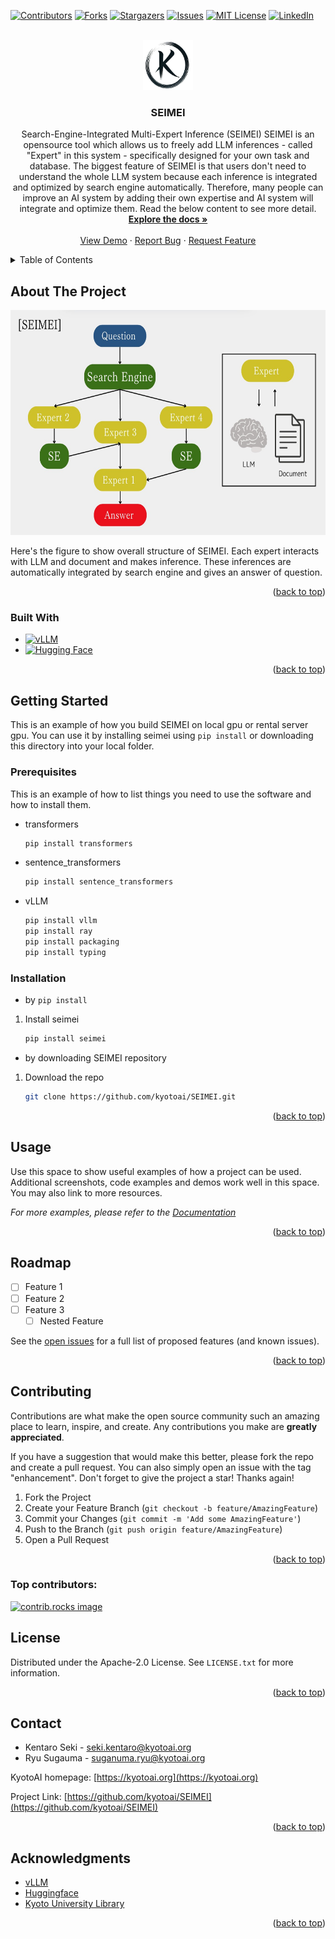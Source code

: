 <!-- Improved compatibility of back to top link: See: https://github.com/othneildrew/Best-README-Template/pull/73 -->
<a id="readme-top"></a>
<!--
*** https://github.com/othneildrew/Best-README-Template/blob/main/BLANK_README.md
*** Thanks for checking out the Best-README-Template. If you have a suggestion
*** that would make this better, please fork the repo and create a pull request
*** or simply open an issue with the tag "enhancement".
*** Don't forget to give the project a star!
*** Thanks again! Now go create something AMAZING! :D
-->



<!-- PROJECT SHIELDS -->
<!--
*** I'm using markdown "reference style" links for readability.
*** Reference links are enclosed in brackets [ ] instead of parentheses ( ).
*** See the bottom of this document for the declaration of the reference variables
*** for contributors-url, forks-url, etc. This is an optional, concise syntax you may use.
*** https://www.markdownguide.org/basic-syntax/#reference-style-links
-->
[![Contributors][contributors-shield]][contributors-url]
[![Forks][forks-shield]][forks-url]
[![Stargazers][stars-shield]][stars-url]
[![Issues][issues-shield]][issues-url]
[![MIT License][license-shield]][license-url]
[![LinkedIn][linkedin-shield]][linkedin-url]



<!-- PROJECT LOGO -->
<br />
<div align="center">
  <a href="https://kyotoai.org">
    <img src="images/logo.png" alt="Logo" width="80" height="80">
  </a>

<h3 align="center">SEIMEI</h3>

  <p align="center">
    Search-Engine-Integrated Multi-Expert Inference (SEIMEI) 
    SEIMEI is an opensource tool which allows us to freely add LLM inferences - called "Expert" in this system - specifically designed for your own task and database. The biggest feature of SEIMEI is that users don't need to understand the whole LLM system because each inference is integrated and optimized by search engine automatically. Therefore, many people can improve an AI system by adding their own expertise and AI system will integrate and optimize them. Read the below content to see more detail.
    <br />
    <a href="https://github.com/kyotoai/SEIMEI"><strong>Explore the docs »</strong></a>
    <br />
    <br />
    <a href="https://github.com/kyotoai/SEIMEI/demo">View Demo</a>
    ·
    <a href="https://github.com/kyotoai/SEIMEI/issues/new?labels=bug&template=bug-report---.md">Report Bug</a>
    ·
    <a href="https://github.com/kyotoai/SEIMEI/issues/new?labels=enhancement&template=feature-request---.md">Request Feature</a>
  </p>
</div>



<!-- TABLE OF CONTENTS -->
<details>
  <summary>Table of Contents</summary>
  <ol>
    <li>
      <a href="#about-the-project">About The Project</a>
      <ul>
        <li><a href="#built-with">Built With</a></li>
      </ul>
    </li>
    <li>
      <a href="#getting-started">Getting Started</a>
      <ul>
        <li><a href="#prerequisites">Prerequisites</a></li>
        <li><a href="#installation">Installation</a></li>
      </ul>
    </li>
    <li><a href="#usage">Usage</a></li>
    <li><a href="#roadmap">Roadmap</a></li>
    <li><a href="#contributing">Contributing</a></li>
    <li><a href="#license">License</a></li>
    <li><a href="#contact">Contact</a></li>
    <li><a href="#acknowledgments">Acknowledgments</a></li>
  </ol>
</details>



<!-- ABOUT THE PROJECT -->
## About The Project

<!-- [![Product Name Screen Shot][product-screenshot]](https://example.com) -->
<div align="center">
  <img src="images/seimei fig.jpg" alt="seimei" width="640" height="360">
</div>

Here's the figure to show overall structure of SEIMEI. Each expert interacts with LLM and document and makes inference. These inferences are automatically integrated by search engine and gives an answer of question.

<p align="right">(<a href="#readme-top">back to top</a>)</p>



### Built With

* [![vLLM][vllm.ai]][vllm-url]
* [![Hugging Face][huggingface.co]][huggingface-url]
  
<!--
* [![Next][Next.js]][Next-url]
* [![React][React.js]][React-url]
* [![Vue][Vue.js]][Vue-url]
* [![Angular][Angular.io]][Angular-url]
* [![Svelte][Svelte.dev]][Svelte-url]
* [![Laravel][Laravel.com]][Laravel-url]
* [![Bootstrap][Bootstrap.com]][Bootstrap-url]
* [![JQuery][JQuery.com]][JQuery-url]
-->

<p align="right">(<a href="#readme-top">back to top</a>)</p>



<!-- GETTING STARTED -->
## Getting Started

This is an example of how you build SEIMEI on local gpu or rental server gpu.
You can use it by installing seimei using `pip install` or downloading this directory into your local folder.

### Prerequisites

This is an example of how to list things you need to use the software and how to install them.
* transformers
  ```sh
  pip install transformers
  ```
* sentence_transformers
  ```sh
  pip install sentence_transformers
  ```
* vLLM
  ```sh
  pip install vllm
  pip install ray
  pip install packaging
  pip install typing
  ```

### Installation

* by `pip install`
  
1. Install seimei
   ```sh
   pip install seimei
   ```


* by downloading SEIMEI repository
  
1. Download the repo
   ```sh
   git clone https://github.com/kyotoai/SEIMEI.git
   ```

<p align="right">(<a href="#readme-top">back to top</a>)</p>



<!-- USAGE EXAMPLES -->
## Usage

Use this space to show useful examples of how a project can be used. Additional screenshots, code examples and demos work well in this space. You may also link to more resources.

_For more examples, please refer to the [Documentation](https://example.com)_

<p align="right">(<a href="#readme-top">back to top</a>)</p>



<!-- ROADMAP -->
## Roadmap

- [ ] Feature 1
- [ ] Feature 2
- [ ] Feature 3
    - [ ] Nested Feature

See the [open issues](https://github.com/github_username/repo_name/issues) for a full list of proposed features (and known issues).

<p align="right">(<a href="#readme-top">back to top</a>)</p>



<!-- CONTRIBUTING -->
## Contributing

Contributions are what make the open source community such an amazing place to learn, inspire, and create. Any contributions you make are **greatly appreciated**.

If you have a suggestion that would make this better, please fork the repo and create a pull request. You can also simply open an issue with the tag "enhancement".
Don't forget to give the project a star! Thanks again!

1. Fork the Project
2. Create your Feature Branch (`git checkout -b feature/AmazingFeature`)
3. Commit your Changes (`git commit -m 'Add some AmazingFeature'`)
4. Push to the Branch (`git push origin feature/AmazingFeature`)
5. Open a Pull Request

<p align="right">(<a href="#readme-top">back to top</a>)</p>

### Top contributors:

<!--<a href="https://github.com/github_username/repo_name/graphs/contributors">-->
<a href="https://github.com/kyotoai/SEIMEI/graphs/contributors">
  <img src="https://contrib.rocks/image?repo=kyotoai/SEIMEI" alt="contrib.rocks image" />
</a>



<!-- LICENSE -->
## License

Distributed under the Apache-2.0 License. See `LICENSE.txt` for more information.

<p align="right">(<a href="#readme-top">back to top</a>)</p>



<!-- CONTACT --><!-- [@twitter_handle](https://twitter.com/twitter_handle) -->
## Contact

* Kentaro Seki - seki.kentaro@kyotoai.org
* Ryu Sugauma - suganuma.ryu@kyotoai.org

KyotoAI homepage: [https://kyotoai.org](https://kyotoai.org)

Project Link: [https://github.com/kyotoai/SEIMEI](https://github.com/kyotoai/SEIMEI)

<p align="right">(<a href="#readme-top">back to top</a>)</p>



<!-- ACKNOWLEDGMENTS -->
## Acknowledgments

* [vLLM](https://docs.vllm.ai/en/latest/)
* [Huggingface](https://huggingface.co)
* [Kyoto University Library](https://www.kulib.kyoto-u.ac.jp/mainlib/en/)

<p align="right">(<a href="#readme-top">back to top</a>)</p>



<!-- MARKDOWN LINKS & IMAGES -->
<!-- https://www.markdownguide.org/basic-syntax/#reference-style-links -->
[vllm.ai]: https://img.shields.io/badge/vLLM-blue
[vllm-url]: https://docs.vllm.ai/en/latest/
[huggingface.co]: https://img.shields.io/badge/huggingface-yellow
[huggingface-url]: https://huggingface.co
[contributors-shield]: https://img.shields.io/github/contributors/kyotoai/SEIMEI.svg?style=for-the-badge
[contributors-url]: https://github.com/kyotoai/SEIMEI/graphs/contributors
[license-shield]: https://img.shields.io/github/license/kyotoai/SEIMEI.svg?style=for-the-badge
[license-url]: https://github.com/kyotoai/SEIMEI/LICENSE.txt

[forks-shield]: https://img.shields.io/github/forks/github_username/repo_name.svg?style=for-the-badge
[forks-url]: https://github.com/github_username/repo_name/network/members
[stars-shield]: https://img.shields.io/github/stars/github_username/repo_name.svg?style=for-the-badge
[stars-url]: https://github.com/github_username/repo_name/stargazers
[issues-shield]: https://img.shields.io/github/issues/github_username/repo_name.svg?style=for-the-badge
[issues-url]: https://github.com/github_username/repo_name/issues
[linkedin-shield]: https://img.shields.io/badge/-LinkedIn-black.svg?style=for-the-badge&logo=linkedin&colorB=555
[linkedin-url]: https://linkedin.com/in/linkedin_username
[product-screenshot]: images/screenshot.png

[Next.js]: https://img.shields.io/badge/next.js-000000?style=for-the-badge&logo=nextdotjs&logoColor=white
[Next-url]: https://nextjs.org/
[React.js]: https://img.shields.io/badge/React-20232A?style=for-the-badge&logo=react&logoColor=61DAFB
[React-url]: https://reactjs.org/
[Vue.js]: https://img.shields.io/badge/Vue.js-35495E?style=for-the-badge&logo=vuedotjs&logoColor=4FC08D
[Vue-url]: https://vuejs.org/
[Angular.io]: https://img.shields.io/badge/Angular-DD0031?style=for-the-badge&logo=angular&logoColor=white
[Angular-url]: https://angular.io/
[Svelte.dev]: https://img.shields.io/badge/Svelte-4A4A55?style=for-the-badge&logo=svelte&logoColor=FF3E00
[Svelte-url]: https://svelte.dev/
[Laravel.com]: https://img.shields.io/badge/Laravel-FF2D20?style=for-the-badge&logo=laravel&logoColor=white
[Laravel-url]: https://laravel.com
[Bootstrap.com]: https://img.shields.io/badge/Bootstrap-563D7C?style=for-the-badge&logo=bootstrap&logoColor=white
[Bootstrap-url]: https://getbootstrap.com
[JQuery.com]: https://img.shields.io/badge/jQuery-0769AD?style=for-the-badge&logo=jquery&logoColor=white
[JQuery-url]: https://jquery.com 
